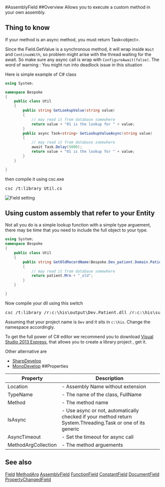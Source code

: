 #AssemblyField
##Overview
Allows you to execute a custom method in your own assembly. 

## Thing to know
If your method is an async method, you must return Task&lt;object>. 

Since the Field.GetValue is a synchronous method, it will wrap inside `Wait` and `ContinueWith`, so problem might arise with the thread waiting for the await. So make sure any async call is wrap with `ConfigureAwait(false)`. 
The word of warning : You might run into deadlock issue in this situation

Here is simple example of C# class
```csharp
using System;

namespace Bespoke
{
	public class Util
	{
		public string GetLookupValue(string value)
		{
            // may read it from database somewhere
			return value + "01 is the lookup for " + value;
		}
		public async Task<string> GetLookupValueAsync(string value)
		{
            // may read it from database somewhere
			await Task.Delay(5000);
			return value + "01 is the lookup for " + value;
		}
	}

}
```

then compile it using csc.exe
<pre>
csc /t:library Util.cs
</pre>

![Field setting](http://i.imgur.com/WbIljtq.png)


## Using custom assembly that refer to your Entity
Not all you do is a simple lookup function with a simple type arguement, there may be time that you need to include the full object to your type.

```csharp
using System;
namespace Bespoke
{
	public class Util
	{
		public string GetOldRecordName(Bespoke.Dev_patient.Domain.Patient patient)
		{
            // may read it from database somewhere
			return patient.Mrn + "_old";
		}
	}

}
```

Now compile your dll using this switch
<pre>
csc /t:library /r:c:\his\output\Dev.Patient.dll /r:c:\his\subscribers\domain.sph.dll .\code.cs
</pre>

Assuming that your project name is `Dev` and it sits in `c:\his`. Change the namespace accordingly.

To get the full power of C# editor we recommend you to download  [Visual Studio 2013 Express](http://go.microsoft.com/?linkid=9832222&clcid=0x409), that allows you to create a library project , get it.

Other alternative are
*  [SharpDevelop](http://www.icsharpcode.net/OpenSource/SD/Download/)
*  [MonoDevelop](http://monodevelop.com/)
##Properties
<table class="table table-condensed table-bordered">
    <thead>
<tr>
<th>Property</th>
<th>Description</th>
</tr>
</thead>
<tbody>
<tr><td>Location</td><td> - Assembly Name without extension</td></tr>
<tr><td>TypeName</td><td> - The name of the class, FullName</td></tr>
<tr><td>Method</td><td> - The method name</td></tr>
<tr><td>IsAsync</td><td> - Use async or not, automatically checked if your method return System.Threading.Task or one of its generic</td></tr>
<tr><td>AsyncTimeout</td><td> - Set the timeout for async call</td></tr>
<tr><td>MethodArgCollection</td><td> - The method arguements</td></tr>
</tbody></table>



## See also

[Field](Field.html)
[MethodArg](MethodArg.html)
[AssemblyField](AssemblyField.html)
[FunctionField](FunctionField.html)
[ConstantField](ConstantField.html)
[DocumentField](DocumentField.html)
[PropertyChangedField](PropertyChangedField.html)